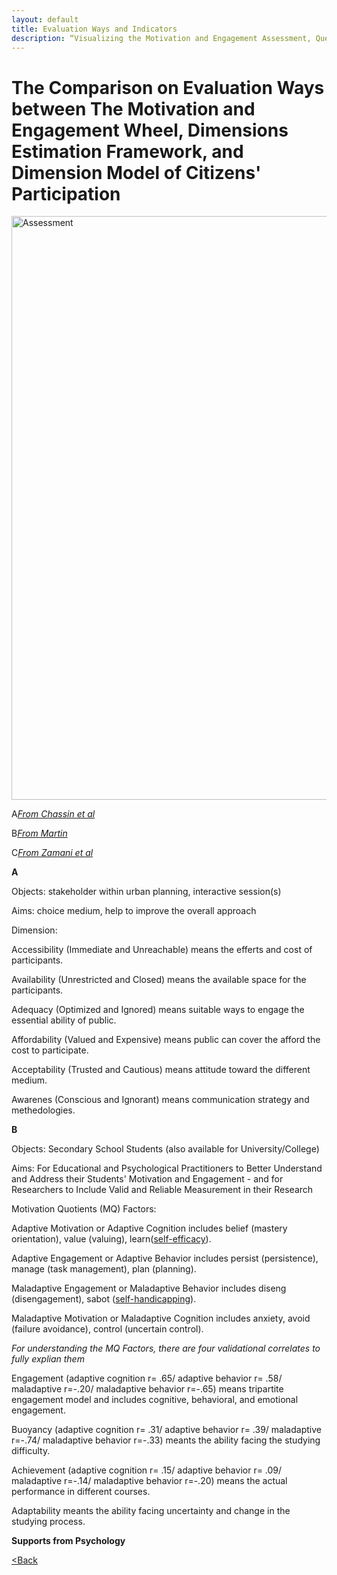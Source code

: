 ```yaml
---
layout: default
title: Evaluation Ways and Indicators
description: “Visualizing the Motivation and Engagement Assessment, Questionnaire Goals”
---
```


# The Comparison on Evaluation Ways between The Motivation and Engagement Wheel, Dimensions Estimation Framework, and Dimension Model of Citizens' Participation

<img width="934" alt="Assessment" src="https://github.com/jinpeng-leeds/jinpeng-leeds.github.io/assets/146876755/161e9a8b-6c08-4a65-8688-75fec3b3ed6f">

A[_From Chassin et al_](https://www.mdpi.com/2220-9964/10/8/563)

B[_From Martin_](https://lifelongachievement.com/pages/motivation-and-engagement-booster)

C[_From Zamani et al_](https://www.sciencedirect.com/science/article/abs/pii/S0264275123003980)

**A**

Objects: stakeholder within urban planning, interactive session(s)

Aims: choice medium, help to improve the overall approach

Dimension:

Accessibility (Immediate and Unreachable) means the efferts and cost of participants.

Availability (Unrestricted and Closed) means the available space for the participants.

Adequacy (Optimized and Ignored) means suitable ways to engage the essential ability of public.

Affordability (Valued and Expensive) means public can cover the afford the cost to participate.

Acceptability (Trusted and Cautious) means attitude toward the different medium.

Awarenes (Conscious and Ignorant) means communication strategy and methedologies.

**B**

Objects: Secondary School Students (also available for University/College)

Aims: For Educational and Psychological Practitioners to Better Understand and Address their Students' Motivation and Engagement - and for Researchers to Include Valid and Reliable Measurement in their Research

Motivation Quotients (MQ) Factors:

Adaptive Motivation or Adaptive Cognition includes belief (mastery orientation), value (valuing), learn([self-efficacy](https://www.oecd.org/pisa/keyfindings/pisa-2012-results-volume-III.pdf)).

Adaptive Engagement or Adaptive Behavior includes persist (persistence), manage (task management), plan (planning).

Maladaptive Engagement or Maladaptive Behavior includes diseng (disengagement), sabot ([self-handicapping](https://psycnet.apa.org/record/2013-16422-009)).

Maladaptive Motivation or Maladaptive Cognition includes anxiety, avoid (failure avoidance), control (uncertain control).

_For understanding the MQ Factors, there are four validational correlates to fully explian them_

Engagement (adaptive cognition r= .65/ adaptive behavior r= .58/ maladaptive r=-.20/ maladaptive behavior r=-.65) means tripartite engagement model and includes cognitive, behavioral, and emotional engagement.

Buoyancy (adaptive cognition r= .31/ adaptive behavior r= .39/ maladaptive r=-.74/ maladaptive behavior r=-.33) meants the ability facing the studying difficulty.

Achievement (adaptive cognition r= .15/ adaptive behavior r= .09/ maladaptive r=-.14/ maladaptive behavior r=-.20) means the actual performance in different courses.

Adaptability meants the ability facing uncertainty and change in the studying process.


**Supports from Psychology**



[<Back](./)
